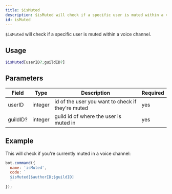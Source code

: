```yaml
---
title: $isMuted 
description: $isMuted will check if a specific user is muted within a voice channel.
id: isMuted
---
```


`$isMuted` will check if a specific user is muted within a voice channel.

## Usage

```php
$isMuted[userID?;guildID?]
```

## Parameters 


| Field     | Type    | Description                                        | Required |
|-----------|---------|----------------------------------------------------|----------|
| userID    | integer  | id of the user you want to check if they're muted | yes      |
| guildID?    | integer  | guild id of where the user is muted in          | yes      |


## Example

This will check if you're currently muted in a voice channel:

```javascript
bot.command({
  name: 'isMuted',
  code: `
  $isMuted[$authorID;$guildID]
  `
});
```
